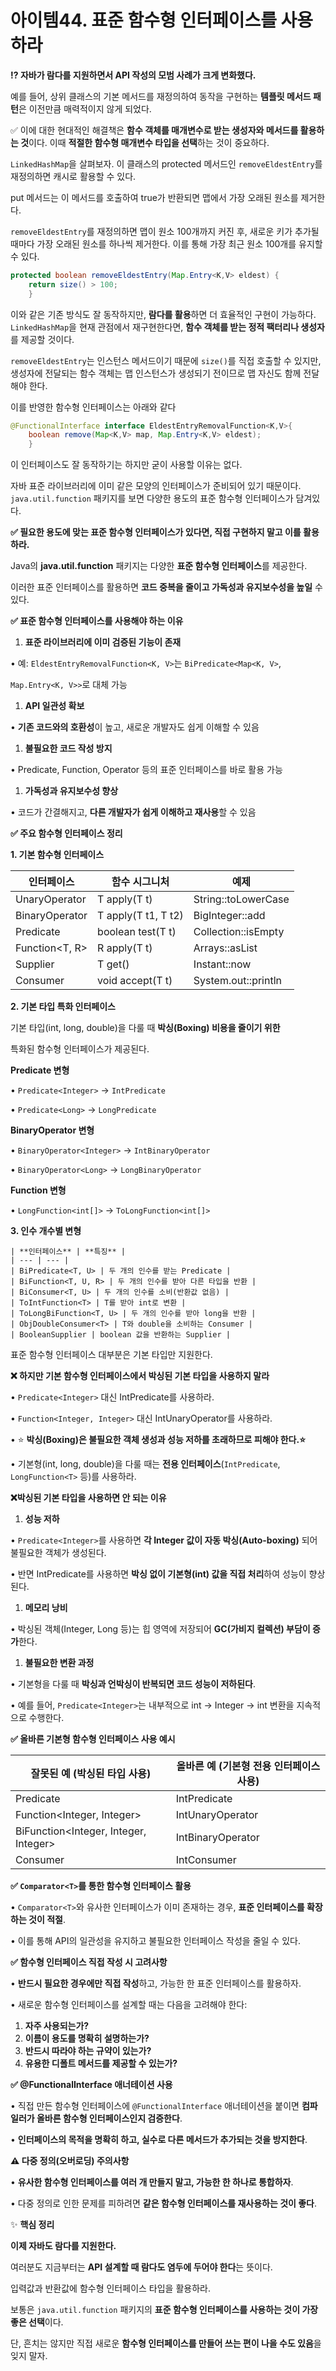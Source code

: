 # 아이템44. 표준 함수형 인터페이스를 사용하라

**⁉️ 자바가 람다를 지원하면서 API 작성의 모범 사례가 크게 변화했다.**

예를 들어, 상위 클래스의 기본 메서드를 재정의하여 동작을 구현하는 **템플릿 메서드 패턴**은 이전만큼 매력적이지 않게 되었다.

✅ 이에 대한 현대적인 해결책은 **함수 객체를 매개변수로 받는 생성자와 메서드를 활용하는 것**이다. 이때 **적절한 함수형 매개변수 타입을 선택**하는 것이 중요하다.

`LinkedHashMap`을 살펴보자. 이 클래스의 protected 메서드인 `removeEldestEntry`를 재정의하면 캐시로 활용할 수 있다.

put 메서드는 이 메서드를 호출하여 true가 반환되면 맵에서 가장 오래된 원소를 제거한다.

`removeEldestEntry`를 재정의하면 맵이 원소 100개까지 커진 후, 새로운 키가 추가될 때마다 가장 오래된 원소를 하나씩 제거한다. 이를 통해 가장 최근 원소 100개를 유지할 수 있다.

```java
protected boolean removeEldestEntry(Map.Entry<K,V> eldest) {
	return size() > 100;
	}
```

이와 같은 기존 방식도 잘 동작하지만, **람다를 활용**하면 더 효율적인 구현이 가능하다. `LinkedHashMap`을 현재 관점에서 재구현한다면, **함수 객체를 받는 정적 팩터리나 생성자**를 제공할 것이다.

`removeEldestEntry`는 인스턴스 메서드이기 때문에 `size()`를 직접 호출할 수 있지만, 생성자에 전달되는 함수 객체는 맵 인스턴스가 생성되기 전이므로 맵 자신도 함께 전달해야 한다.

이를 반영한 함수형 인터페이스는 아래와 같다

```java
@FunctionalInterface interface EldestEntryRemovalFunction<K,V>{
	boolean remove(Map<K,V> map, Map.Entry<K,V> eldest);
	}
```

이 인터페이스도 잘 동작하기는 하지만 굳이 사용할 이유는 없다.

자바 표준 라이브러리에 이미 같은 모양의 인터페이스가 준비되어 있기 때문이다. `java.util.function` 패키지를 보면 다양한 용도의 표준 함수형 인터페이스가 담겨있다.

**✅ 필요한 용도에 맞는 표준 함수형 인터페이스가 있다면, 직접 구현하지 말고 이를 활용하라.**

Java의 **java.util.function** 패키지는 다양한 **표준 함수형 인터페이스**를 제공한다.

이러한 표준 인터페이스를 활용하면 **코드 중복을 줄이고 가독성과 유지보수성을 높일** 수 있다.

**✅ 표준 함수형 인터페이스를 사용해야 하는 이유**

1. **표준 라이브러리에 이미 검증된 기능이 존재**

• 예: `EldestEntryRemovalFunction<K, V>`는 `BiPredicate<Map<K, V>`,

`Map.Entry<K, V>>`로 대체 가능

1. **API 일관성 확보**

• **기존 코드와의 호환성**이 높고, 새로운 개발자도 쉽게 이해할 수 있음

1. **불필요한 코드 작성 방지**

• Predicate, Function, Operator 등의 표준 인터페이스를 바로 활용 가능

1. **가독성과 유지보수성 향상**

• 코드가 간결해지고, **다른 개발자가 쉽게 이해하고 재사용**할 수 있음

**✅ 주요 함수형 인터페이스 정리**

**1. 기본 함수형 인터페이스**

| **인터페이스** | **함수 시그니처** | **예제** |
| --- | --- | --- |
| UnaryOperator<T> | T apply(T t) | String::toLowerCase |
| BinaryOperator<T> | T apply(T t1, T t2) | BigInteger::add |
| Predicate<T> | boolean test(T t) | Collection::isEmpty |
| Function<T, R> | R apply(T t) | Arrays::asList |
| Supplier<T> | T get() | Instant::now |
| Consumer<T> | void accept(T t) | System.out::println |

**2. 기본 타입 특화 인터페이스**

기본 타입(int, long, double)을 다룰 때 **박싱(Boxing) 비용을 줄이기 위한**

특화된 함수형 인터페이스가 제공된다.

**Predicate 변형**

• `Predicate<Integer>` → `IntPredicate`

• `Predicate<Long>` → `LongPredicate`

**BinaryOperator 변형**

• `BinaryOperator<Integer>` → `IntBinaryOperator`

• `BinaryOperator<Long>` → `LongBinaryOperator`

**Function 변형**

• `LongFunction<int[]>` → `ToLongFunction<int[]>`

**3. 인수 개수별 변형**
```Plain Text
| **인터페이스** | **특징** |
| --- | --- |
| BiPredicate<T, U> | 두 개의 인수를 받는 Predicate |
| BiFunction<T, U, R> | 두 개의 인수를 받아 다른 타입을 반환 |
| BiConsumer<T, U> | 두 개의 인수를 소비(반환값 없음) |
| ToIntFunction<T> | T를 받아 int로 변환 |
| ToLongBiFunction<T, U> | 두 개의 인수를 받아 long을 반환 |
| ObjDoubleConsumer<T> | T와 double을 소비하는 Consumer |
| BooleanSupplier | boolean 값을 반환하는 Supplier |
```
표준 함수형 인터페이스 대부분은 기본 타입만 지원한다.

**❌ 하지만 기본 함수형 인터페이스에서 박싱된 기본 타입을 사용하지 말라**

• `Predicate<Integer>` 대신 IntPredicate를 사용하라.

• `Function<Integer, Integer>` 대신 IntUnaryOperator를 사용하라.

• ⭐️ **박싱(Boxing)은 불필요한 객체 생성과 성능 저하를 초래하므로 피해야 한다.⭐️**

• 기본형(int, long, double)을 다룰 때는 **전용 인터페이스**(`IntPredicate`, `LongFunction<T>` 등)를 사용하라.

**❌박싱된 기본 타입을 사용하면 안 되는 이유**

1. **성능 저하**

• `Predicate<Integer>`를 사용하면 **각 Integer 값이 자동 박싱(Auto-boxing)** 되어 불필요한 객체가 생성된다.

• 반면 IntPredicate를 사용하면 **박싱 없이 기본형(int) 값을 직접 처리**하여 성능이 향상된다.

1. **메모리 낭비**

• 박싱된 객체(Integer, Long 등)는 힙 영역에 저장되어 **GC(가비지 컬렉션) 부담이 증가**한다.

1. **불필요한 변환 과정**

• 기본형을 다룰 때 **박싱과 언박싱이 반복되면 코드 성능이 저하된다**.

• 예를 들어, `Predicate<Integer>`는 내부적으로 int → Integer → int 변환을 지속적으로 수행한다.

**✅ 올바른 기본형 함수형 인터페이스 사용 예시**

| **잘못된 예 (박싱된 타입 사용)** | **올바른 예 (기본형 전용 인터페이스 사용)** |
| --- | --- |
| Predicate<Integer> | IntPredicate |
| Function<Integer, Integer> | IntUnaryOperator |
| BiFunction<Integer, Integer, Integer> | IntBinaryOperator |
| Consumer<Integer> | IntConsumer |

**✅ `Comparator<T>`를 통한 함수형 인터페이스 활용**

• `Comparator<T>`와 유사한 인터페이스가 이미 존재하는 경우, **표준 인터페이스를 확장하는 것이 적절**.

• 이를 통해 API의 일관성을 유지하고 불필요한 인터페이스 작성을 줄일 수 있다.

**✅ 함수형 인터페이스 직접 작성 시 고려사항**

• **반드시 필요한 경우에만 직접 작성**하고, 가능한 한 표준 인터페이스를 활용하자.

• 새로운 함수형 인터페이스를 설계할 때는 다음을 고려해야 한다:

1. **자주 사용되는가?**
2. **이름이 용도를 명확히 설명하는가?**
3. **반드시 따라야 하는 규약이 있는가?**
4. **유용한 디폴트 메서드를 제공할 수 있는가?**

**✅ @FunctionalInterface 애너테이션 사용**

• 직접 만든 함수형 인터페이스에 `@FunctionalInterface` 애너테이션을 붙이면 **컴파일러가 올바른 함수형 인터페이스인지 검증한다**.

• **인터페이스의 목적을 명확히 하고, 실수로 다른 메서드가 추가되는 것을 방지한다**.

**⚠️ 다중 정의(오버로딩) 주의사항**

• **유사한 함수형 인터페이스를 여러 개 만들지 말고, 가능한 한 하나로 통합하자**.

• 다중 정의로 인한 문제를 피하려면 **같은 함수형 인터페이스를 재사용하는 것이 좋다**.

✨ **핵심 정리**

**이제 자바도 람다를 지원한다.**

여러분도 지금부터는 **API 설계할 때 람다도 염두에 두어야 한다**는 뜻이다.

입력값과 반환값에 함수형 인터페이스 타입을 활용하라.

보통은 `java.util.function` 패키지의 **표준 함수형 인터페이스를 사용하는 것이 가장 좋은 선택**이다.

단, 흔치는 않지만 직접 새로운 **함수형 인터페이스를 만들어 쓰는 편이 나을 수도 있음**을 잊지 말자.
